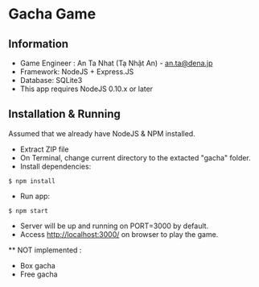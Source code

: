# Gacha Game

## Information

* Game Engineer : An Ta Nhat (Tạ Nhật An) - an.ta@dena.jp
* Framework: NodeJS + Express.JS
* Database: SQLite3
* This app requires NodeJS 0.10.x or later

## Installation & Running

Assumed that we already have NodeJS & NPM installed.

 * Extract ZIP file
 * On Terminal, change current directory to the extacted "gacha" folder.
 * Install dependencies:

```
$ npm install
```

* Run app:

```
$ npm start
```

* Server will be up and running on PORT=3000 by default.
* Access [http://localhost:3000/](http://localhost:3000/) on browser to play the game.

** NOT implemented :
 - Box gacha
 - Free gacha